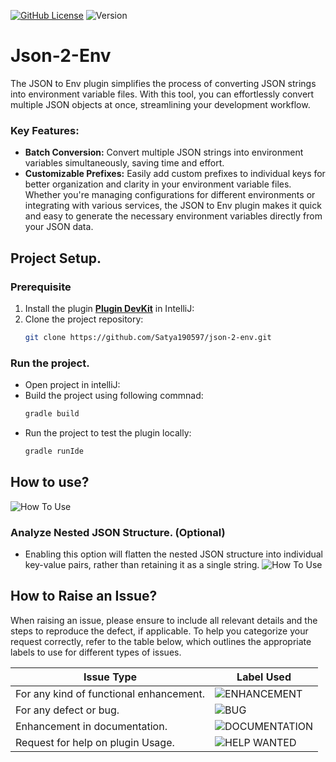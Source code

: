 [![GitHub License](https://img.shields.io/badge/license-MIT-green.svg)](https://opensource.org/licenses/MIT)
![Version](https://img.shields.io/badge/version-1.0.4-blue.svg)
# Json-2-Env
The JSON to Env plugin simplifies the process of converting JSON strings into environment variable files. With this tool, you can effortlessly convert multiple JSON objects at once, streamlining your development workflow.
### Key Features:
- **Batch Conversion:** Convert multiple JSON strings into environment variables simultaneously, saving time and effort.
- **Customizable Prefixes:** Easily add custom prefixes to individual keys for better organization and clarity in your environment variable files.
Whether you're managing configurations for different environments or integrating with various services, the JSON to Env plugin makes it quick and easy to generate the necessary environment variables directly from your JSON data.
## Project Setup.
### Prerequisite
1. Install the plugin **[Plugin DevKit](https://plugins.jetbrains.com/plugin/22851-plugin-devkit)** in IntelliJ:
2. Clone the project repository:
   ```bash
   git clone https://github.com/Satya190597/json-2-env.git
   ```
### Run the project.
- Open project in intelliJ:
- Build the project using following commnad:
  ```bash
  gradle build
  ```
- Run the project to test the plugin locally:
  ```bash
  gradle runIde
  ```
## How to use?
![How To Use](https://i.imgur.com/ac2V9k2.png)
### Analyze Nested JSON Structure. (Optional)
- Enabling this option will flatten the nested JSON structure into individual key-value pairs, rather than retaining it as a single string.
![How To Use](https://i.imgur.com/ddFS11U.png)

## How to Raise an Issue?
When raising an issue, please ensure to include all relevant details and the steps to reproduce the defect, if applicable. To help you categorize your request correctly, refer to the table below, which outlines the appropriate labels to use for different types of issues.

| Issue Type                     | Label Used               |
|--------------------------------|-------------------------|
| For any kind of functional enhancement.                    | ![ENHANCEMENT](https://img.shields.io/badge/enhancement-cyan)            |
| For any defect or bug.                  |  ![BUG](https://img.shields.io/badge/bug-red)|
| Enhancement in documentation.    | ![DOCUMENTATION](https://img.shields.io/badge/documentation-blue)           |
| Request for help on plugin Usage. | ![HELP WANTED](https://img.shields.io/badge/help%20wanted-green)           |






